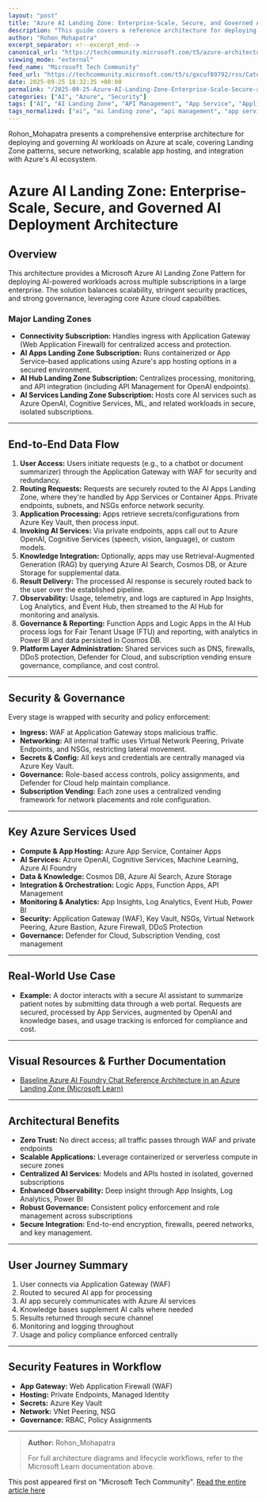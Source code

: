 ```yaml
---
layout: "post"
title: "Azure AI Landing Zone: Enterprise-Scale, Secure, and Governed AI Deployment Architecture"
description: "This guide covers a reference architecture for deploying AI workloads on Microsoft Azure using a Landing Zone pattern across multiple subscriptions. It details security, scalability, and governance practices, leveraging core Azure services like Application Gateway (WAF), Key Vault, Azure OpenAI, AI Search, ML, networking, and observability tools. With real-world scenarios, it walks through the user journey and the architectural benefits for enterprise adoption."
author: "Rohon_Mohapatra"
excerpt_separator: <!--excerpt_end-->
canonical_url: "https://techcommunity.microsoft.com/t5/azure-architecture-blog/ai-azure-landing-zone-shared-capabilities-and-models-to-enable/ba-p/4455951"
viewing_mode: "external"
feed_name: "Microsoft Tech Community"
feed_url: "https://techcommunity.microsoft.com/t5/s/gxcuf89792/rss/Category?category.id=Azure"
date: 2025-09-25 18:32:35 +00:00
permalink: "/2025-09-25-Azure-AI-Landing-Zone-Enterprise-Scale-Secure-and-Governed-AI-Deployment-Architecture.html"
categories: ["AI", "Azure", "Security"]
tags: ["AI", "AI Landing Zone", "API Management", "App Service", "Application Gateway", "Application Insights", "Azure", "Azure AI Search", "Azure Architecture", "Azure Cognitive Services", "Azure Key Vault", "Azure OpenAI", "Community", "Container Apps", "Cosmos DB", "Defender For Cloud", "Event Hub", "Function Apps", "Governance", "Log Analytics", "Logic Apps", "Network Security Groups", "Power BI", "Private Endpoints", "Security", "Virtual Network Peering", "Web Application Firewall", "Zero Trust"]
tags_normalized: ["ai", "ai landing zone", "api management", "app service", "application gateway", "application insights", "azure", "azure ai search", "azure architecture", "azure cognitive services", "azure key vault", "azure openai", "community", "container apps", "cosmos db", "defender for cloud", "event hub", "function apps", "governance", "log analytics", "logic apps", "network security groups", "power bi", "private endpoints", "security", "virtual network peering", "web application firewall", "zero trust"]
---
```


Rohon_Mohapatra presents a comprehensive enterprise architecture for deploying and governing AI workloads on Azure at scale, covering Landing Zone patterns, secure networking, scalable app hosting, and integration with Azure's AI ecosystem.<!--excerpt_end-->

# Azure AI Landing Zone: Enterprise-Scale, Secure, and Governed AI Deployment Architecture

## Overview

This architecture provides a Microsoft Azure AI Landing Zone Pattern for deploying AI-powered workloads across multiple subscriptions in a large enterprise. The solution balances scalability, stringent security practices, and strong governance, leveraging core Azure cloud capabilities.

### Major Landing Zones

- **Connectivity Subscription:** Handles ingress with Application Gateway (Web Application Firewall) for centralized access and protection.
- **AI Apps Landing Zone Subscription:** Runs containerized or App Service–based applications using Azure's app hosting options in a secured environment.
- **AI Hub Landing Zone Subscription:** Centralizes processing, monitoring, and API integration (including API Management for OpenAI endpoints).
- **AI Services Landing Zone Subscription:** Hosts core AI services such as Azure OpenAI, Cognitive Services, ML, and related workloads in secure, isolated subscriptions.

---

## End-to-End Data Flow

1. **User Access:** Users initiate requests (e.g., to a chatbot or document summarizer) through the Application Gateway with WAF for security and redundancy.
2. **Routing Requests:** Requests are securely routed to the AI Apps Landing Zone, where they're handled by App Services or Container Apps. Private endpoints, subnets, and NSGs enforce network security.
3. **Application Processing:** Apps retrieve secrets/configurations from Azure Key Vault, then process input.
4. **Invoking AI Services:** Via private endpoints, apps call out to Azure OpenAI, Cognitive Services (speech, vision, language), or custom models.
5. **Knowledge Integration:** Optionally, apps may use Retrieval-Augmented Generation (RAG) by querying Azure AI Search, Cosmos DB, or Azure Storage for supplemental data.
6. **Result Delivery:** The processed AI response is securely routed back to the user over the established pipeline.
7. **Observability:** Usage, telemetry, and logs are captured in App Insights, Log Analytics, and Event Hub, then streamed to the AI Hub for monitoring and analysis.
8. **Governance & Reporting:** Function Apps and Logic Apps in the AI Hub process logs for Fair Tenant Usage (FTU) and reporting, with analytics in Power BI and data persisted in Cosmos DB.
9. **Platform Layer Administration:** Shared services such as DNS, firewalls, DDoS protection, Defender for Cloud, and subscription vending ensure governance, compliance, and cost control.

---

## Security & Governance

Every stage is wrapped with security and policy enforcement:

- **Ingress:** WAF at Application Gateway stops malicious traffic.
- **Networking:** All internal traffic uses Virtual Network Peering, Private Endpoints, and NSGs, restricting lateral movement.
- **Secrets & Config:** All keys and credentials are centrally managed via Azure Key Vault.
- **Governance:** Role-based access controls, policy assignments, and Defender for Cloud help maintain compliance.
- **Subscription Vending:** Each zone uses a centralized vending framework for network placements and role configuration.

---

## Key Azure Services Used

- **Compute & App Hosting:** Azure App Service, Container Apps
- **AI Services:** Azure OpenAI, Cognitive Services, Machine Learning, Azure AI Foundry
- **Data & Knowledge:** Cosmos DB, Azure AI Search, Azure Storage
- **Integration & Orchestration:** Logic Apps, Function Apps, API Management
- **Monitoring & Analytics:** App Insights, Log Analytics, Event Hub, Power BI
- **Security:** Application Gateway (WAF), Key Vault, NSGs, Virtual Network Peering, Azure Bastion, Azure Firewall, DDoS Protection
- **Governance:** Defender for Cloud, Subscription Vending, cost management

---

## Real-World Use Case

- **Example:** A doctor interacts with a secure AI assistant to summarize patient notes by submitting data through a web portal. Requests are secured, processed by App Services, augmented by OpenAI and knowledge bases, and usage tracking is enforced for compliance and cost.

---

## Visual Resources & Further Documentation

- [Baseline Azure AI Foundry Chat Reference Architecture in an Azure Landing Zone (Microsoft Learn)](https://learn.microsoft.com/en-us/azure/architecture/ai-ml/architecture/baseline-azure-ai-foundry-landing-zone)

---

## Architectural Benefits

- **Zero Trust:** No direct access; all traffic passes through WAF and private endpoints
- **Scalable Applications:** Leverage containerized or serverless compute in secure zones
- **Centralized AI Services:** Models and APIs hosted in isolated, governed subscriptions
- **Enhanced Observability:** Deep insight through App Insights, Log Analytics, Power BI
- **Robust Governance:** Consistent policy enforcement and role management across subscriptions
- **Secure Integration:** End-to-end encryption, firewalls, peered networks, and key management.

---

## User Journey Summary

1. User connects via Application Gateway (WAF)
2. Routed to secured AI app for processing
3. AI app securely communicates with Azure AI services
4. Knowledge bases supplement AI calls where needed
5. Results returned through secure channel
6. Monitoring and logging throughout
7. Usage and policy compliance enforced centrally

---

## Security Features in Workflow

- **App Gateway:** Web Application Firewall (WAF)
- **Hosting:** Private Endpoints, Managed Identity
- **Secrets:** Azure Key Vault
- **Network:** VNet Peering, NSG
- **Governance:** RBAC, Policy Assignments

---

> **Author:** Rohon_Mohapatra
>
> For full architecture diagrams and lifecycle workflows, refer to the Microsoft Learn documentation above.

This post appeared first on "Microsoft Tech Community". [Read the entire article here](https://techcommunity.microsoft.com/t5/azure-architecture-blog/ai-azure-landing-zone-shared-capabilities-and-models-to-enable/ba-p/4455951)
